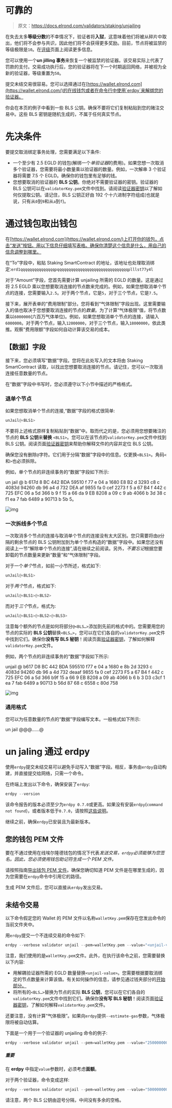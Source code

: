 # 可靠的

> 原文：<https://docs.elrond.com/validators/staking/unjailing>

 在失去太多**等级分数**的不幸情况下，验证者将**入狱**，这意味着他们将被从碎片中取出，他们将不会参与共识，因此他们将不会获得更多奖励。目前，节点将被监禁的等级极限是`10`。在[评级](/validators/rating)页面上阅读更多信息。

您可以使用一个**un jilling 事务**来恢复一个被监禁的验证器。该交易实际上代表了罚款的支付。交易成功执行后，您的验证器将在下一个时期返回网络，并被视为全新的验证器，等级重置为`50`。

提交未结交易很容易。您可以选择通过在[https://wallet.elrond.com](https://wallet.elrond.com/)的在线钱包或者在命令行中使用`erdpy`来解绑您的验证器。

你会在本页的例子中看到一些 BLS 公钥。确保不要将它们复制粘贴到您的赌注交易中。这些 BLS 密钥是随机生成的，不属于任何真实节点。

# **先决条件**

要提交取消绑定事务处理，您需要满足以下条件:

*   一个至少有 2.5 EGLD 的钱包(解绑一个*单验证器*的费用)。如果您想一次取消多个验证器，您需要将最小数量乘以验证器的数量。例如，一次解串 3 个验证器将需要 7.5 个 EGLD。确保你的钱包里有足够的钱。
*   您想要取消的验证器的 **BLS 公钥**。你绝对不需要验证器的密钥。验证器的 BLS 公钥可以在`validatorKey.pem`文件中找到。请阅读[验证器密钥](/validators/key-management/validator-keys)以了解如何仅提取公钥。请记住，BLS 公钥正好由 192 个十六进制字符组成(也就是说，只有从`0`到`9`和从`a`到`f`)。

# **通过钱包取出钱包**

在[https://wallet.elrond.com](https://wallet.elrond.com/)上打开你的钱包，点击“发送”按钮。用以下信息仔细填写表格。确保你清楚这个信息是什么，用自己的信息调整到哪里。

在“To”字段中，粘贴 Staking SmartContract 的地址，该地址也处理取消绑定:`erd1qqqqqqqqqqqqqqqpqqqqqqqqqqqqqqqqqqqqqqqqqqqqqqqplllst77y4l`

对于“Amount”字段，您首先需要计算 unjailing 所需的 EGLD 的数量。这是通过将 2.5 EGLD 乘以您想要取消连接的节点数来完成的。例如，如果您想取消单个节点的连接，您需要输入`2.5`。对于两个节点，它是`5`，对于三个节点，它是`7.5`。

接下来，展开表单的“费用限制”部分。您将看到“气体限制”字段出现。这里需要输入的值也取决于您想要取消连接的节点的*数量*。为了计算“气体极限”值，将节点数乘以`6000000`(六百万气体单位)。例如，如果您想取消单个节点的连接，请输入`6000000`。对于两个节点，输入`12000000`，对于三个节点，输入`18000000`，依此类推。观察“费用限额”字段如何自动计算该交易的成本。

## **【数据】字段**

接下来，您必须填写“数据”字段。您将在此处写入的文本将由 Staking SmartContract 读取，以找出您想要取消连接的节点。请记住，您可以一次取消连接任意数量的节点。

在“数据”字段中书写时，您必须遵守以下小节中描述的严格格式。

### **退单个节点**

如果您想取消单个节点的连接,“数据”字段的格式很简单:

```rust
unJail@<BLS1> 
```

不要将上述格式原样复制粘贴到“数据”中。取而代之的是，您必须用您想要赌注的节点的 **BLS 公钥**来**替换** `<BLS1>`。您可以在该节点的`validatorKey.pem`文件中找到 BLS 公钥。阅读页面[验证器密钥](/validators/key-management/validator-keys)来帮助你解释文件的内容并定位 BLS 公钥。

确保您没有删除`@`字符。它们用于分隔“数据”字段中的信息。仅更换`<BLS1>`。角码`<`和`>`也必须拆除。

例如，单个节点的非连续事务的“数据”字段如下所示:

un jail @ b 617d 8 BC 442 BDA 59510 f 77 e 04 a 1680 E8 B2 d 3293 c8 c 4083d 94260 db 96 a4 d 732 DEA af 9855 fa 0 cef 2273 f 5 a 67 B4 f 442 c 725 EFC 06 a 5d 366 b 9 f 15 a 66 da 9 EB 8208 a 09 c 9 ab 4066 b 3d 38 c f1 ea 7 fab 6489 a 90713 b 5b 5。

![img](img/36f8e25399746fd680fb154a1b7f4e4b.png)

### **一次拆线多个节点**

一次取消多个节点的连接与取消单个节点的连接没有太大区别。您只需要将由`@`分隔的剩余节点的 BLS 公钥附加到为单个节点构造的“数据”字段中。如果您还没有阅读上一节“解除单个节点的连接”,请在继续之前阅读。另外，*不要忘记*根据您要卸载的节点数量来更新“数量”和“气体限制”字段。

对于一个*单个*节点，如前一小节所述，格式如下:

```rust
unJail@<BLS1> 
```

对于*两个*节点，格式如下:

```rust
unJail@<BLS1>@<BLS2> 
```

而对于*三个*节点，格式为:

```rust
unJail@<BLS1>@<BLS2>@<BLS3> 
```

注意每个额外的节点是如何将部分`@<BLS…>`添加到先前的格式中的。您需要用您的节点的实际的 **BLS 公钥**替换`<BLS…>`，您可以在它们各自的`validatorKey.pem`文件中找到它们。确保你**没有写 BLS 秘钥**！阅读页面[验证器密钥](/validators/key-management/validator-keys)，了解如何解释`validatorKey.pem`文件。

例如，两个节点的非连续事务的“数据”字段如下所示:

unjail @ b617 D8 BC 442 BDA 595510 f77 e 04 a 1680 e 8b 2d 3293 c 4083d 94260 db 96 a 4d 732 deaaf 9855 fa 0 cef 2273 F5 a 67 B4 f 442 c 725 EFC 06 a 5d 366 b9f 15 a 66 9 EB 8208 a 09 ab 4066 b 6 b 3 D3 c3cf 1 ea 7 fab 6489 a 90713 b 56d 87 68 c 6558 c 80d 758

![img](img/f05c4b162d43860b3a11769fc125fbce.png)

### **通用格式**

您可以为任意数量的节点的“数据”字段编写文本。一般格式如下所示:

un jail @<bls1>@<bls2>@……@</bls2></bls1>

# **un jaling 通过 erdpy**

使用`erdpy`提交未结交易可以避免手动写入“数据”字段。相反，事务由`erdpy`自动构建，并直接提交给网络，只需一个命令。

在终端上发出以下命令，确保安装了`erdpy`:

```rust
erdpy --version 
```

该命令报告的版本必须至少为`erdpy 0.7.0`或更高。如果没有安装`erdpy`(`command not found`)，或者版本低于`0.7.0`，请按照[这些说明](/sdk-and-tools/erdpy/installing-erdpy)。

继续之前，确保`erdpy`已安装且为最新版本。

## **您的钱包 PEM 文件**

要在不通过使用在线埃尔隆德钱包的情况下代表*发送交易，`erdpy`必须能够为您签名。因此，您必须使用钱包助记符生成一个 PEM 文件。*

请按照指南[导出钱包 PEM 文件](/sdk-and-tools/erdpy/deriving-the-wallet-pem-file)。确保您确切知道 PEM 文件是在哪里生成的，因为您需要在`erdpy`命令中引用它的路径。

生成 PEM 文件后，您可以直接从`erdpy`发出交易。

## **未结令交易**

以下命令假定您的 Wallet 的 PEM 文件以名称`walletKey.pem`保存在您发出命令的当前文件夹中。

用`erdpy`提交一个不连续交易的命令如下:

```rust
erdpy --verbose validator unjail --pem=walletKey.pem --value="<unjail-value>" --nodes-public-keys="<BLS1>,<BLS2>,...,<BLS99>" --proxy=https://gateway.elrond.com --estimate-gas --recall-nonce 
```

注意，我们使用的是`walletKey.pem`文件。此外，在执行该命令之前，您需要替换以下内容:

*   用解耦验证器所需的 EGLD 数量替换`<unjail-value>`。您需要根据要取消绑定的节点数量来计算该值。有关如何操作的信息，请参见通过钱夹部分的[开始部分。](/validators/staking/unjailing#unjailing-through-the-wallet)
*   将所有的`<BLS…>`替换为节点的实际 **BLS 公钥**，您可以在它们各自的`validatorKey.pem`文件中找到它们。确保你**没有写 BLS 秘钥**！阅读页面[验证器密钥](/validators/key-management/validator-keys)，了解如何解释`validatorKey.pem`文件。

还要注意，没有计算“气体极限”。如果向`erdpy`提供`--estimate-gas`参数，气体极限将被自动估算。

下面是一个用于一个验证器的 unjailing 命令的例子:

```rust
erdpy --verbose validator unjail --pem=walletKey.pem --value="2500000000000000000000" --nodes-public-keys="b617d8bc442bda59510f77e04a1680e8b2d3293c8c4083d94260db96a4d732deaaf9855fa0cef2273f5a67b4f442c725efc06a5d366b9f15a66da9eb8208a09c9ab4066b6b3d38c3cf1ea7fab6489a90713b3b56d87de68c6558c80d7533bf27" --proxy=https://gateway.elrond.com --estimate-gas --recall-nonce 
```

##### 重要

在 **erdpy** 中指定`value`参数时，必须考虑**面额**。

对于两个验证器，命令变成这样:

```rust
erdpy --verbose validator unjail --pem=walletKey.pem --value="5000000000000000000000" --nodes-public-keys="b617d8bc442bda59510f77e04a1680e8b2d3293c8c4083d94260db96a4d732deaaf9855fa0cef2273f5a67b4f442c725efc06a5d366b9f15a66da9eb8208a09c9ab4066b6b3d38c3cf1ea7fab6489a90713b3b56d87de68c6558c80d7533bf27,f921a0f76ed70e8a806c6f9119f87b12700f96f732e6070b675e0aec10cb0723803202a4c40194847c38195db07b1001f6d50c81a82b949e438cd6dd945c2eb99b32c79465aefb9144c8668af67e2d01f71b81842d9b94e4543a12616cb5897d" --proxy=https://gateway.elrond.com --estimate-gas --recall-nonce 
```

请注意，两个 BLS 公钥由逗号分隔，中间没有多余的空格。